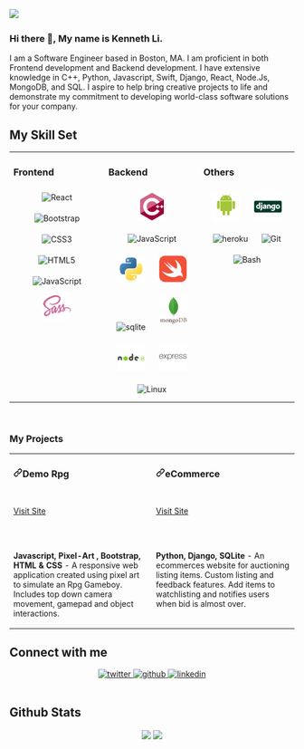 ![](https://lirp.cdn-website.com/49f567fb/dms3rep/multi/opt/photo-1572216026870-aa136802e931-de0d9ee1-960w.jpg)
### Hi there 👋, My name is Kenneth Li.
I am a Software Engineer based in Boston, MA. I am proficient in both Frontend development and Backend development. I have extensive knowledge in C++, Python, Javascript, Swift, Django, React, Node.Js, MongoDB, and SQL. I aspire to help bring creative projects to life and demonstrate my commitment to developing world-class software solutions for your company.

## My Skill Set  
<table><tr><td valign="top" width="33%">
 
### Frontend  
 
<div align="center">  
<img style="margin: 10px" src="https://profilinator.rishav.dev/skills-assets/react-original-wordmark.svg" alt="React" height="50" />  
<img style="margin: 10px" src="https://profilinator.rishav.dev/skills-assets/bootstrap-plain.svg" alt="Bootstrap" height="50" />  
<img style="margin: 10px" src="https://profilinator.rishav.dev/skills-assets/css3-original-wordmark.svg" alt="CSS3" height="50" />  
<img style="margin: 10px" src="https://profilinator.rishav.dev/skills-assets/html5-original-wordmark.svg" alt="HTML5" height="50" />  
<img style="margin: 10px" src="https://profilinator.rishav.dev/skills-assets/javascript-original.svg" alt="JavaScript" height="50" />
<img src="https://raw.githubusercontent.com/devicons/devicon/master/icons/sass/sass-original.svg" alt="sass" height="50"/>
</div>
</td><td valign="top" width="33%">
 
 ### Backend
 
<div align="center">  
<img style="margin: 10px" src="https://raw.githubusercontent.com/devicons/devicon/master/icons/cplusplus/cplusplus-original.svg" alt="cplusplus" height="50"/>
<img style="margin: 10px" src="https://profilinator.rishav.dev/skills-assets/javascript-original.svg" alt="JavaScript" height="50" />
<img style="margin: 10px" src="https://raw.githubusercontent.com/devicons/devicon/master/icons/python/python-original.svg" alt="python" height="50"/>
<img style="margin: 10px" src="https://raw.githubusercontent.com/devicons/devicon/master/icons/swift/swift-original.svg" alt="swift" height="50"/>
<img style="margin: 10px" src="https://www.vectorlogo.zone/logos/sqlite/sqlite-icon.svg" alt="sqlite" height="50"/>
<img style="margin: 10px" src="https://raw.githubusercontent.com/devicons/devicon/master/icons/mongodb/mongodb-original-wordmark.svg" alt="mongodb" height="50"/>
<img style="margin: 10px" src="https://raw.githubusercontent.com/devicons/devicon/master/icons/nodejs/nodejs-original-wordmark.svg" alt="nodejs" height="50"/>
<img style="margin: 10px" src="https://raw.githubusercontent.com/devicons/devicon/master/icons/express/express-original-wordmark.svg" alt="express" height="50"/>
<img style="margin: 10px" src="https://profilinator.rishav.dev/skills-assets/linux-original.svg" alt="Linux" height="50" />
</div>
</td><td valign="top" width="33%">
 
 
### Others 
<div align="center">
<img style="margin: 10px" src="https://raw.githubusercontent.com/devicons/devicon/master/icons/android/android-original-wordmark.svg" alt="android" height="50"/>
<img style="margin: 10px" src="https://raw.githubusercontent.com/devicons/devicon/master/icons/django/django-original.svg" alt="django" height="50"/>
<img style="margin: 10px" src="https://www.vectorlogo.zone/logos/heroku/heroku-icon.svg" alt="heroku" height="50"/>
<img style="margin: 10px" src="https://profilinator.rishav.dev/skills-assets/git-scm-icon.svg" alt="Git" height="50" />  
<img style="margin: 10px" src="https://profilinator.rishav.dev/skills-assets/gnu_bash-icon.svg" alt="Bash" height="50" />  
</div>
</td></tr></table> 

<br/>

### My Projects 
<article>
      <div>
  <div>
<table>
  <tbody><tr>
    <td width="33%" valign="top">
      <h3><a id="user-content-travelaraorg" class="anchor" aria-hidden="true" href="#travelaraorg"><svg class="octicon octicon-link" viewBox="0 0 16 16" version="1.1" width="16" height="16" aria-hidden="true"><path fill-rule="evenodd" d="M7.775 3.275a.75.75 0 001.06 1.06l1.25-1.25a2 2 0 112.83 2.83l-2.5 2.5a2 2 0 01-2.83 0 .75.75 0 00-1.06 1.06 3.5 3.5 0 004.95 0l2.5-2.5a3.5 3.5 0 00-4.95-4.95l-1.25 1.25zm-4.69 9.64a2 2 0 010-2.83l2.5-2.5a2 2 0 012.83 0 .75.75 0 001.06-1.06 3.5 3.5 0 00-4.95 0l-2.5 2.5a3.5 3.5 0 004.95 4.95l1.25-1.25a.75.75 0 00-1.06-1.06l-1.25 1.25a2 2 0 01-2.83 0z"></path></svg></a>Demo Rpg</h3>
        <br>
        <p><a href="https://kenneth1ii.github.io/GameState/" rel="nofollow">Visit Site</a></p>
        <br>
        <a href="https://kenneth1ii.github.io/GameState/" rel="nofollow">
            <img src="https://media1.giphy.com/media/VUVZMl5j68NkgPrIsY/giphy.gif" max-width="100%" alt="">
        </a>
        <p><strong>Javascript, Pixel-Art , Bootstrap, HTML &amp; CSS </strong> - A responsive web application created using pixel art to simulate an Rpg Gameboy. Includes top down camera movement, gamepad and object interactions.</p>
    </td>
    <td width="33%" valign="top">
      <h3><a id="user-content-portfolio" class="anchor" aria-hidden="true" href="#portfolio"><svg class="octicon octicon-link" viewBox="0 0 16 16" version="1.1" width="16" height="16" aria-hidden="true"><path fill-rule="evenodd" d="M7.775 3.275a.75.75 0 001.06 1.06l1.25-1.25a2 2 0 112.83 2.83l-2.5 2.5a2 2 0 01-2.83 0 .75.75 0 00-1.06 1.06 3.5 3.5 0 004.95 0l2.5-2.5a3.5 3.5 0 00-4.95-4.95l-1.25 1.25zm-4.69 9.64a2 2 0 010-2.83l2.5-2.5a2 2 0 012.83 0 .75.75 0 001.06-1.06 3.5 3.5 0 00-4.95 0l-2.5 2.5a3.5 3.5 0 004.95 4.95l1.25-1.25a.75.75 0 00-1.06-1.06l-1.25 1.25a2 2 0 01-2.83 0z"></path></svg></a>eCommerce</h3>
        <br>
        <p> <a href="https://github.com/Kenneth1ii/Commerces" rel="nofollow">Visit Site</a></p>
        <br>
        <a href="https://github.com/Kenneth1ii/Commerces" rel="nofollow">
            <img src="https://media.giphy.com/media/FQml6vOpg9xsUNC7Cm/giphy.gif" max-width="100%" alt="">
        </a>
        <p><strong>Python, Django, SQLite</strong> - An ecommerces website for auctioning listing items. Custom listing and feedback features. Add items to watchlisting and notifies users when bid is almost over.</p>
    </td>
  </tr>
</tbody></table>
</article>
      </div>
  </div>

## Connect with me  

<div align="center">
<a href="https://twitter.com/kenneth1ii" target="_blank">
<img src=https://img.shields.io/badge/twitter-%2300acee.svg?&style=for-the-badge&logo=twitter&logoColor=white alt=twitter />
</a>
<a href="https://github.com/kenneth1ii" target="_blank">
<img src=https://img.shields.io/badge/github-%2324292e.svg?&style=for-the-badge&logo=github&logoColor=white alt=github />
</a>
<a href="https://linkedin.com/in/kenneth1ii" target="_blank">
<img src=https://img.shields.io/badge/linkedin-%231E77B5.svg?&style=for-the-badge&logo=linkedin&logoColor=white alt=linkedin  />
</a>  
</div>  
<br/>

## Github Stats  

<div align="center"><img src="https://github-readme-stats.vercel.app/api?username=kenneth1ii&show_icons=true&locale=en" align="center" width="40%"/>
<img src="https://github-readme-streak-stats.herokuapp.com/?user=kenneth1ii" align="center" width="40%"/>
</div> 

